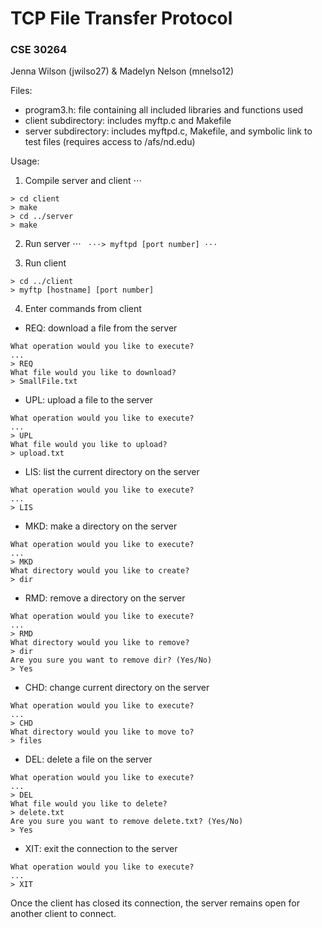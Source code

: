 # TCP File Transfer Protocol
### CSE 30264

Jenna Wilson (jwilso27)
&
Madelyn Nelson (mnelso12)

Files:
- program3.h: file containing all included libraries and functions used
- client subdirectory: includes myftp.c and Makefile
- server subdirectory: includes myftpd.c, Makefile, and symbolic link to test
  files (requires access to /afs/nd.edu)

Usage:

1. Compile server and client
⋅⋅⋅
```
> cd client
> make
> cd ../server
> make
```

2. Run server
⋅⋅⋅ ```
⋅⋅⋅> myftpd [port number]
⋅⋅⋅```

3. Run client
```
> cd ../client
> myftp [hostname] [port number]
```

4. Enter commands from client

- REQ: download a file from the server
```
What operation would you like to execute?
...
> REQ
What file would you like to download?
> SmallFile.txt
```
- UPL: upload a file to the server
```
What operation would you like to execute?
...
> UPL
What file would you like to upload?
> upload.txt
```
- LIS: list the current directory on the server
```
What operation would you like to execute?
...
> LIS
```
- MKD: make a directory on the server
```
What operation would you like to execute?
...
> MKD
What directory would you like to create?
> dir
```
- RMD: remove a directory on the server
```
What operation would you like to execute?
...
> RMD
What directory would you like to remove?
> dir
Are you sure you want to remove dir? (Yes/No)
> Yes
```
- CHD: change current directory on the server
```
What operation would you like to execute?
...
> CHD
What directory would you like to move to?
> files
```
- DEL: delete a file on the server
```
What operation would you like to execute?
...
> DEL
What file would you like to delete?
> delete.txt
Are you sure you want to remove delete.txt? (Yes/No)
> Yes
```
- XIT: exit the connection to the server
```
What operation would you like to execute?
...
> XIT
```

Once the client has closed its connection, the server remains open for another
client to connect.
